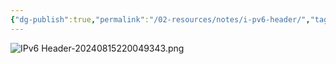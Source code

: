 ```yaml
---
{"dg-publish":true,"permalink":"/02-resources/notes/i-pv6-header/","tags":["netzwerk/ip/ipv6"],"noteIcon":"","updated":"2025-08-26T16:35:04.000+02:00"}
---
```


<style> .container {font-family: sans-serif; text-align: center;} .button-wrapper button {z-index: 1;height: 40px; width: 100px; margin: 10px;padding: 5px;} .excalidraw .App-menu_top .buttonList { display: flex;} .excalidraw-wrapper { height: 800px; margin: 50px; position: relative;} :root[dir="ltr"] .excalidraw .layer-ui__wrapper .zen-mode-transition.App-menu_bottom--transition-left {transform: none;} </style><script src="https://cdn.jsdelivr.net/npm/react@17/umd/react.production.min.js"></script><script src="https://cdn.jsdelivr.net/npm/react-dom@17/umd/react-dom.production.min.js"></script><script type="text/javascript" src="https://cdn.jsdelivr.net/npm/@excalidraw/excalidraw@0/dist/excalidraw.production.min.js"></script><div id="IPv6_Header_2024-08-15_2150.41.excalidraw.md1"></div><script>(function(){const InitialData={"type":"excalidraw","version":2,"source":"https://github.com/zsviczian/obsidian-excalidraw-plugin/releases/tag/2.3.0","elements":[{"type":"rectangle","version":311,"versionNonce":1082213608,"index":"a1","isDeleted":false,"id":"-_1XVlscQXwjd12uxI6Nw","fillStyle":"solid","strokeWidth":2,"strokeStyle":"solid","roughness":1,"opacity":100,"angle":0,"x":-1697.785027791027,"y":-962.428565349572,"strokeColor":"#1e1e1e","backgroundColor":"transparent","width":2906.7666046857553,"height":1780.9984103761092,"seed":596337128,"groupIds":[],"frameId":null,"roundness":null,"boundElements":[],"updated":1723751456303,"link":null,"locked":false},{"type":"rectangle","version":428,"versionNonce":1993334168,"index":"a2","isDeleted":false,"id":"nJRDMJKxOpiOQlt5yBxNP","fillStyle":"solid","strokeWidth":2,"strokeStyle":"solid","roughness":1,"opacity":100,"angle":0,"x":-1697.785027791027,"y":-962.428565349572,"strokeColor":"#1e1e1e","backgroundColor":"transparent","width":457.6708354810607,"height":267.7873504861453,"seed":446096616,"groupIds":[],"frameId":null,"roundness":null,"boundElements":[{"type":"text","id":"rH9qFV0b"}],"updated":1723751456303,"link":null,"locked":false},{"type":"text","version":223,"versionNonce":2010947048,"index":"a3","isDeleted":false,"id":"rH9qFV0b","fillStyle":"solid","strokeWidth":2,"strokeStyle":"solid","roughness":1,"opacity":100,"angle":0,"x":-1528.0296195109458,"y":-873.5348901064993,"strokeColor":"#1e1e1e","backgroundColor":"transparent","width":118.16001892089844,"height":90,"seed":1262094312,"groupIds":[],"frameId":null,"roundness":null,"boundElements":[],"updated":1723751808236,"link":null,"locked":false,"fontSize":36,"fontFamily":1,"text":"Version\n4 Bits","rawText":"Version\n4 Bits","textAlign":"center","verticalAlign":"middle","containerId":"nJRDMJKxOpiOQlt5yBxNP","originalText":"Version\n4 Bits","autoResize":true,"lineHeight":1.25},{"type":"rectangle","version":562,"versionNonce":1926232552,"index":"a6","isDeleted":false,"id":"s1_kZtWgJQSntCaM5bZdS","fillStyle":"solid","strokeWidth":2,"strokeStyle":"solid","roughness":1,"opacity":100,"angle":0,"x":-1238.5436945912913,"y":-953.7491868368791,"strokeColor":"#1e1e1e","backgroundColor":"transparent","width":953.5078420430962,"height":267.7873504861453,"seed":933834984,"groupIds":[],"frameId":null,"roundness":null,"boundElements":[{"type":"text","id":"oKen5llU"}],"updated":1723751509700,"link":null,"locked":false},{"type":"text","version":391,"versionNonce":1809287320,"index":"a7","isDeleted":false,"id":"oKen5llU","fillStyle":"solid","strokeWidth":2,"strokeStyle":"solid","roughness":1,"opacity":100,"angle":0,"x":-884.587808237712,"y":-864.8555115938065,"strokeColor":"#1e1e1e","backgroundColor":"transparent","width":245.5960693359375,"height":90,"seed":673371112,"groupIds":[],"frameId":null,"roundness":null,"boundElements":[],"updated":1723751814667,"link":null,"locked":false,"fontSize":36,"fontFamily":1,"text":"Traffic Class\n8 Bits","rawText":"Traffic Class\n8 Bits","textAlign":"center","verticalAlign":"middle","containerId":"s1_kZtWgJQSntCaM5bZdS","originalText":"Traffic Class\n8 Bits","autoResize":true,"lineHeight":1.25},{"type":"rectangle","version":346,"versionNonce":895001752,"index":"a8","isDeleted":false,"id":"qQMQDwiaPb7QbbON37LqY","fillStyle":"solid","strokeWidth":2,"strokeStyle":"solid","roughness":1,"opacity":100,"angle":0,"x":-282.1738707690092,"y":-958.73747287128,"strokeColor":"#1e1e1e","backgroundColor":"transparent","width":1489.6665406962322,"height":265.3400394427413,"seed":1064310504,"groupIds":[],"frameId":null,"roundness":null,"boundElements":[{"type":"text","id":"kcW6N0Up"}],"updated":1723751456303,"link":null,"locked":false},{"type":"text","version":223,"versionNonce":1052890008,"index":"a9","isDeleted":false,"id":"kcW6N0Up","fillStyle":"solid","strokeWidth":2,"strokeStyle":"solid","roughness":1,"opacity":100,"angle":0,"x":371.14737565332564,"y":-871.0674531499094,"strokeColor":"#1e1e1e","backgroundColor":"transparent","width":183.0240478515625,"height":90,"seed":572324328,"groupIds":[],"frameId":null,"roundness":null,"boundElements":[],"updated":1723751803803,"link":null,"locked":false,"fontSize":36,"fontFamily":1,"text":"Flow Label\n20 Bits","rawText":"Flow Label\n20 Bits","textAlign":"center","verticalAlign":"middle","containerId":"qQMQDwiaPb7QbbON37LqY","originalText":"Flow Label\n20 Bits","autoResize":true,"lineHeight":1.25},{"type":"rectangle","version":316,"versionNonce":1423996824,"index":"aA","isDeleted":false,"id":"Z1Yhi6IgSA1P-mQJv-f5H","fillStyle":"solid","strokeWidth":2,"strokeStyle":"solid","roughness":1,"opacity":100,"angle":0,"x":-1692.760654835865,"y":-696.113216071439,"strokeColor":"#1e1e1e","backgroundColor":"transparent","width":1635.3074052497584,"height":306.7099487682119,"seed":53837032,"groupIds":[],"frameId":null,"roundness":null,"boundElements":[{"type":"text","id":"cRmJfNyQ"}],"updated":1723751738094,"link":null,"locked":false},{"type":"text","version":282,"versionNonce":1713226904,"index":"aB","isDeleted":false,"id":"cRmJfNyQ","fillStyle":"solid","strokeWidth":2,"strokeStyle":"solid","roughness":1,"opacity":100,"angle":0,"x":-1068.7659487930168,"y":-587.758241687333,"strokeColor":"#1e1e1e","backgroundColor":"transparent","width":387.3179931640625,"height":90,"seed":1413849064,"groupIds":[],"frameId":null,"roundness":null,"boundElements":[],"updated":1723751738095,"link":"[[02 - RESOURCES/Notes/Payload\|Payload]]","locked":false,"fontSize":36,"fontFamily":1,"text":"📍[[02 - RESOURCES/Notes/Payload\|Payload]] Length\n16 Bits","rawText":"[[02 - RESOURCES/Notes/Payload\|Payload]] Length\n16 Bits","textAlign":"center","verticalAlign":"middle","containerId":"Z1Yhi6IgSA1P-mQJv-f5H","originalText":"📍[[02 - RESOURCES/Notes/Payload\|Payload]] Length\n16 Bits","autoResize":true,"lineHeight":1.25},{"type":"rectangle","version":380,"versionNonce":1774640872,"index":"aC","isDeleted":false,"id":"BSn2jzTk1yBbb1NGfwdue","fillStyle":"solid","strokeWidth":2,"strokeStyle":"solid","roughness":1,"opacity":50,"angle":0,"x":-45.79759747136336,"y":-696.4553011224873,"strokeColor":"#1e1e1e","backgroundColor":"transparent","width":703.1177798996977,"height":304.2529629583605,"seed":1968792296,"groupIds":[],"frameId":null,"roundness":null,"boundElements":[{"type":"text","id":"2ukZEhtY"}],"updated":1723751680646,"link":null,"locked":false},{"type":"text","version":357,"versionNonce":1670059672,"index":"aD","isDeleted":false,"id":"2ukZEhtY","fillStyle":"solid","strokeWidth":2,"strokeStyle":"solid","roughness":1,"opacity":100,"angle":0,"x":194.17926122848547,"y":-589.328819643307,"strokeColor":"#1e1e1e","backgroundColor":"transparent","width":223.1640625,"height":90,"seed":1694287336,"groupIds":[],"frameId":null,"roundness":null,"boundElements":[],"updated":1723751707682,"link":null,"locked":false,"fontSize":36,"fontFamily":1,"text":"Next Header\n8 Bits","rawText":"Next Header\n8 Bits","textAlign":"center","verticalAlign":"middle","containerId":"BSn2jzTk1yBbb1NGfwdue","originalText":"Next Header\n8 Bits","autoResize":true,"lineHeight":1.25},{"type":"rectangle","version":488,"versionNonce":1981201896,"index":"aE","isDeleted":false,"id":"Ny1o3IYpJgI5Y3cnM2M9l","fillStyle":"solid","strokeWidth":2,"strokeStyle":"solid","roughness":1,"opacity":100,"angle":0,"x":664.5867245381351,"y":-693.2478521618671,"strokeColor":"#1e1e1e","backgroundColor":"transparent","width":538.3344940506363,"height":304.2529629583605,"seed":1882966248,"groupIds":[],"frameId":null,"roundness":null,"boundElements":[{"type":"text","id":"2BdNCCWQ"}],"updated":1723751647203,"link":null,"locked":false},{"type":"text","version":491,"versionNonce":1248617880,"index":"aF","isDeleted":false,"id":"2BdNCCWQ","fillStyle":"solid","strokeWidth":2,"strokeStyle":"solid","roughness":1,"opacity":100,"angle":0,"x":855.7599453793712,"y":-586.1213706826868,"strokeColor":"#1e1e1e","backgroundColor":"transparent","width":155.98805236816406,"height":90,"seed":1654811624,"groupIds":[],"frameId":null,"roundness":null,"boundElements":[],"updated":1723751665124,"link":null,"locked":false,"fontSize":36,"fontFamily":1,"text":"Hop Limit\n8 Bits","rawText":"Hop Limit\n8 Bits","textAlign":"center","verticalAlign":"middle","containerId":"Ny1o3IYpJgI5Y3cnM2M9l","originalText":"Hop Limit\n8 Bits","autoResize":true,"lineHeight":1.25},{"type":"rectangle","version":327,"versionNonce":1842386328,"index":"aS","isDeleted":false,"id":"YoNYYbmegd2TjOk1Z4cS2","fillStyle":"solid","strokeWidth":2,"strokeStyle":"solid","roughness":1,"opacity":100,"angle":0,"x":-1695.213075612157,"y":-385.04567289287866,"strokeColor":"#1e1e1e","backgroundColor":"transparent","width":2904.8657803897745,"height":548.485490994711,"seed":952275688,"groupIds":[],"frameId":null,"roundness":null,"boundElements":[{"type":"text","id":"Q8XqBGd2"}],"updated":1723751757006,"link":null,"locked":false},{"type":"text","version":274,"versionNonce":594684568,"index":"aT","isDeleted":false,"id":"Q8XqBGd2","fillStyle":"solid","strokeWidth":2,"strokeStyle":"solid","roughness":1,"opacity":100,"angle":0,"x":-430.8362462082853,"y":-155.80292739552317,"strokeColor":"#1e1e1e","backgroundColor":"transparent","width":376.11212158203125,"height":90,"seed":1136653800,"groupIds":[],"frameId":null,"roundness":null,"boundElements":[],"updated":1723751839216,"link":null,"locked":false,"fontSize":36,"fontFamily":1,"text":"Source IPv6 Address\n128 Bits","rawText":"Source IPv6 Address\n128 Bits","textAlign":"center","verticalAlign":"middle","containerId":"YoNYYbmegd2TjOk1Z4cS2","originalText":"Source IPv6 Address\n128 Bits","autoResize":true,"lineHeight":1.25},{"type":"rectangle","version":421,"versionNonce":676900840,"index":"aU","isDeleted":false,"id":"ITvzJiN2LTeNSsSxBh9II","fillStyle":"solid","strokeWidth":2,"strokeStyle":"solid","roughness":1,"opacity":100,"angle":0,"x":-1689.9378954558904,"y":161.70665882386584,"strokeColor":"#1e1e1e","backgroundColor":"transparent","width":2904.8657803897745,"height":654.199776708997,"seed":1863907560,"groupIds":[],"frameId":null,"roundness":null,"boundElements":[{"type":"text","id":"3YdWslts"}],"updated":1723751768028,"link":null,"locked":false},{"type":"text","version":380,"versionNonce":943587224,"index":"aV","isDeleted":false,"id":"3YdWslts","fillStyle":"solid","strokeWidth":2,"strokeStyle":"solid","roughness":1,"opacity":100,"angle":0,"x":-468.4730838742844,"y":443.8065471783643,"strokeColor":"#1e1e1e","backgroundColor":"transparent","width":461.9361572265625,"height":90,"seed":1851366376,"groupIds":[],"frameId":null,"roundness":null,"boundElements":[],"updated":1723751847626,"link":null,"locked":false,"fontSize":36,"fontFamily":1,"text":"Destination IPv6 Address\n128 Bits","rawText":"Destination IPv6 Address\n128 Bits","textAlign":"center","verticalAlign":"middle","containerId":"ITvzJiN2LTeNSsSxBh9II","originalText":"Destination IPv6 Address\n128 Bits","autoResize":true,"lineHeight":1.25}],"appState":{"theme":"dark","viewBackgroundColor":"#ffffff","currentItemStrokeColor":"#1e1e1e","currentItemBackgroundColor":"transparent","currentItemFillStyle":"solid","currentItemStrokeWidth":2,"currentItemStrokeStyle":"solid","currentItemRoughness":1,"currentItemOpacity":100,"currentItemFontFamily":5,"currentItemFontSize":36,"currentItemTextAlign":"left","currentItemStartArrowhead":null,"currentItemEndArrowhead":"arrow","scrollX":2103.939431913119,"scrollY":1407.3627232142876,"zoom":{"value":1},"currentItemRoundness":"round","gridSize":null,"gridColor":{"Bold":"#C9C9C9","Regular":"#EDEDED"},"currentStrokeOptions":null,"previousGridSize":null,"frameRendering":{"enabled":true,"clip":true,"name":true,"outline":true},"objectsSnapModeEnabled":false},"files":{}};InitialData.scrollToContent=true;App=()=>{const e=React.useRef(null),t=React.useRef(null),[n,i]=React.useState({width:void 0,height:void 0});return React.useEffect(()=>{i({width:t.current.getBoundingClientRect().width,height:t.current.getBoundingClientRect().height});const e=()=>{i({width:t.current.getBoundingClientRect().width,height:t.current.getBoundingClientRect().height})};return window.addEventListener("resize",e),()=>window.removeEventListener("resize",e)},[t]),React.createElement(React.Fragment,null,React.createElement("div",{className:"excalidraw-wrapper",ref:t},React.createElement(ExcalidrawLib.Excalidraw,{ref:e,width:n.width,height:n.height,initialData:InitialData,viewModeEnabled:!0,zenModeEnabled:!0,gridModeEnabled:!1})))},excalidrawWrapper=document.getElementById("IPv6_Header_2024-08-15_2150.41.excalidraw.md1");ReactDOM.render(React.createElement(App),excalidrawWrapper);})();</script>
![IPv6 Header-20240815220049343.png](/img/user/02%20-%20RESOURCES/Files/IMG/IPv6%20Header-20240815220049343.png)